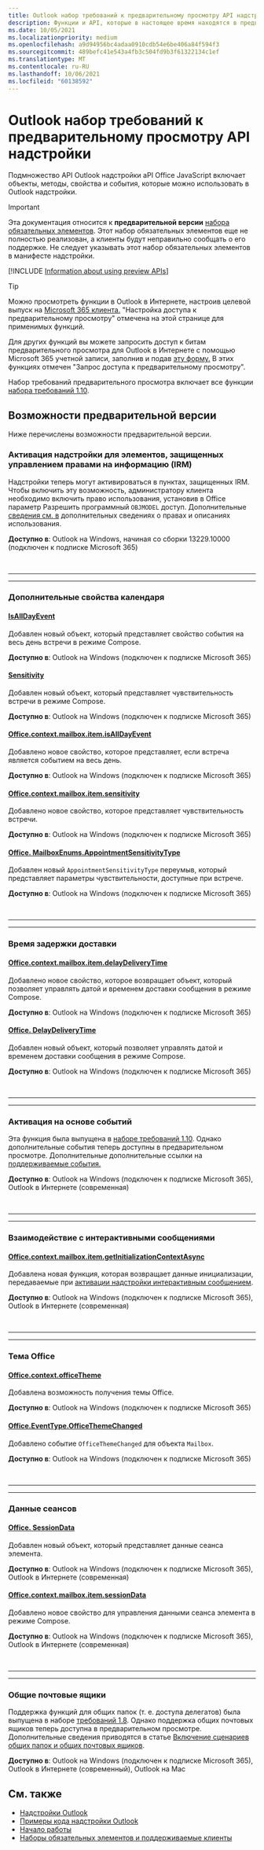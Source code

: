 ```yaml
---
title: Outlook набор требований к предварительному просмотру API надстройки
description: Функции и API, которые в настоящее время находятся в предварительном Outlook надстройки.
ms.date: 10/05/2021
ms.localizationpriority: medium
ms.openlocfilehash: a9d94956bc4adaa0910cdb54e6be406a84f594f3
ms.sourcegitcommit: 489befc41e543a4fb3c504fd9b3f61322134c1ef
ms.translationtype: MT
ms.contentlocale: ru-RU
ms.lasthandoff: 10/06/2021
ms.locfileid: "60138592"
---
```

# <a name="outlook-add-in-api-preview-requirement-set"></a>Outlook набор требований к предварительному просмотру API надстройки

Подмножество API Outlook надстройки aPI Office JavaScript включает объекты, методы, свойства и события, которые можно использовать в Outlook надстройки.

> [!IMPORTANT]
> Эта документация относится к **предварительной версии** [набора обязательных элементов](../../requirement-sets/outlook-api-requirement-sets.md). Этот набор обязательных элементов еще не полностью реализован, а клиенты будут неправильно сообщать о его поддержке. Не следует указывать этот набор обязательных элементов в манифесте надстройки.

[!INCLUDE [Information about using preview APIs](../../../includes/using-preview-apis-host.md)]

> [!TIP]
> Можно просмотреть функции в Outlook в Интернете, настроив целевой выпуск на [Microsoft 365 клиента.](/microsoft-365/admin/manage/release-options-in-office-365?view=o365-worldwide&preserve-view=true#set-up-the-release-option-in-the-admin-center) "Настройка доступа к предварительному просмотру" отмечена на этой странице для применимых функций.
>
> Для других функций вы можете запросить доступ к битам предварительного просмотра для Outlook в Интернете с помощью Microsoft 365 учетной записи, заполнив и подав [эту форму.](https://aka.ms/OWAPreview) В этих функциях отмечен "Запрос доступа к предварительному просмотру".

Набор требований предварительного просмотра включает все функции [набора требований 1.10](../requirement-set-1.10/outlook-requirement-set-1.10.md).

## <a name="features-in-preview"></a>Возможности предварительной версии

Ниже перечислены возможности предварительной версии.

### <a name="add-in-activation-on-items-protected-by-information-rights-management-irm"></a>Активация надстройки для элементов, защищенных управлением правами на информацию (IRM)

Надстройки теперь могут активироваться в пунктах, защищенных IRM. Чтобы включить эту возможность, администратору клиента необходимо включить право использования, установив в Office параметр Разрешить программный `OBJMODEL` доступ.  Дополнительные [сведения см. в](/azure/information-protection/configure-usage-rights#usage-rights-and-descriptions) дополнительных сведениях о правах и описаниях использования.

**Доступно в**: Outlook на Windows, начиная со сборки 13229.10000 (подключен к подписке Microsoft 365)

<br>

---

---

### <a name="additional-calendar-properties"></a>Дополнительные свойства календаря

#### <a name="isalldayevent"></a>[IsAllDayEvent](/javascript/api/outlook/office.isalldayevent?view=outlook-js-preview&preserve-view=true)

Добавлен новый объект, который представляет свойство события на весь день встречи в режиме Compose.

**Доступно в**: Outlook на Windows (подключен к подписке Microsoft 365)

#### <a name="sensitivity"></a>[Sensitivity](/javascript/api/outlook/office.sensitivity?view=outlook-js-preview&preserve-view=true)

Добавлен новый объект, который представляет чувствительность встречи в режиме Compose.

**Доступно в**: Outlook на Windows (подключен к подписке Microsoft 365)

#### <a name="officecontextmailboxitemisalldayevent"></a>[Office.context.mailbox.item.isAllDayEvent](office.context.mailbox.item.md#properties)

Добавлено новое свойство, которое представляет, если встреча является событием на весь день.

**Доступно в**: Outlook на Windows (подключен к подписке Microsoft 365)

#### <a name="officecontextmailboxitemsensitivity"></a>[Office.context.mailbox.item.sensitivity](office.context.mailbox.item.md#properties)

Добавлено новое свойство, которое представляет чувствительность встречи.

**Доступно в**: Outlook на Windows (подключен к подписке Microsoft 365)

#### <a name="officemailboxenumsappointmentsensitivitytype"></a>[Office. MailboxEnums.AppointmentSensitivityType](/javascript/api/outlook/office.mailboxenums.appointmentsensitivitytype?view=outlook-js-preview&preserve-view=true)

Добавлен новый `AppointmentSensitivityType` переумыв, который представляет параметры чувствительности, доступные при встрече.

**Доступно в**: Outlook на Windows (подключен к подписке Microsoft 365)

<br>

---

---

### <a name="delay-delivery-time"></a>Время задержки доставки

#### <a name="officecontextmailboxitemdelaydeliverytime"></a>[Office.context.mailbox.item.delayDeliveryTime](office.context.mailbox.item.md#properties)

Добавлено новое свойство, которое возвращает объект, который позволяет управлять датой и временем доставки сообщения в режиме Compose.

**Доступно в**: Outlook на Windows (подключен к подписке Microsoft 365)

#### <a name="officedelaydeliverytime"></a>[Office. DelayDeliveryTime](/javascript/api/outlook/office.delaydeliverytime)

Добавлен новый объект, который позволяет управлять датой и временем доставки сообщения в режиме Compose.

**Доступно в**: Outlook на Windows (подключен к подписке Microsoft 365)

<br>

---

---

### <a name="event-based-activation"></a>Активация на основе событий

Эта функция была выпущена в [наборе требований 1.10](../requirement-set-1.10/outlook-requirement-set-1.10.md). Однако дополнительные события теперь доступны в предварительном просмотре. Дополнительные дополнительные ссылки на [поддерживаемые события.](../../../outlook/autolaunch.md#supported-events)

**Доступно в**: Outlook на Windows (подключен к подписке Microsoft 365), Outlook в Интернете (современная)

<br>

---

---

### <a name="integration-with-actionable-messages"></a>Взаимодействие с интерактивными сообщениями

#### <a name="officecontextmailboxitemgetinitializationcontextasync"></a>[Office.context.mailbox.item.getInitializationContextAsync](office.context.mailbox.item.md#methods)

Добавлена новая функция, которая возвращает данные инициализации, передаваемые при [активации надстройки интерактивным сообщением](/outlook/actionable-messages/invoke-add-in-from-actionable-message).

**Доступно в**: Outlook на Windows (подключен к подписке Microsoft 365), Outlook в Интернете (современная)

<br>

---

---

### <a name="office-theme"></a>Тема Office

#### <a name="officecontextofficetheme"></a>[Office.context.officeTheme](/javascript/api/office/office.context#officeTheme)

Добавлена возможность получения темы Office.

**Доступно в**: Outlook на Windows (подключен к подписке Microsoft 365)

#### <a name="officeeventtypeofficethemechanged"></a>[Office.EventType.OfficeThemeChanged](/javascript/api/office/office.eventtype)

Добавлено событие `OfficeThemeChanged` для объекта `Mailbox`.

**Доступно в**: Outlook на Windows (подключен к подписке Microsoft 365)

<br>

---

---

### <a name="session-data"></a>Данные сеансов

#### <a name="officesessiondata"></a>[Office. SessionData](/javascript/api/outlook/office.sessiondata)

Добавлен новый объект, который представляет данные сеанса элемента.

**Доступно в**: Outlook на Windows (подключен к подписке Microsoft 365), Outlook в Интернете (современная)

#### <a name="officecontextmailboxitemsessiondata"></a>[Office.context.mailbox.item.sessionData](office.context.mailbox.item.md#properties)

Добавлено новое свойство для управления данными сеанса элемента в режиме Compose.

**Доступно в**: Outlook на Windows (подключен к подписке Microsoft 365), Outlook в Интернете (современная)

<br>

---

---

### <a name="shared-mailboxes"></a>Общие почтовые ящики

Поддержка функций для общих папок (т. е. доступа делегатов) была выпущена в наборе [требований 1.8](../requirement-set-1.8/outlook-requirement-set-1.8.md). Однако поддержка общих почтовых ящиков теперь доступна в предварительном просмотре. Дополнительные сведения приводятся в статье [Включение сценариев общих папок и общих почтовых ящиков](../../../outlook/delegate-access.md).

**Доступно в**: Outlook на Windows (подключен к подписке Microsoft 365), Outlook в Интернете (современный), Outlook на Mac

## <a name="see-also"></a>См. также

- [Надстройки Outlook](../../../outlook/outlook-add-ins-overview.md)
- [Примеры кода надстройки Outlook](https://developer.microsoft.com/outlook/gallery/?filterBy=Outlook,Samples,Add-ins)
- [Начало работы](../../../quickstarts/outlook-quickstart.md)
- [Наборы обязательных элементов и поддерживаемые клиенты](../../requirement-sets/outlook-api-requirement-sets.md)
